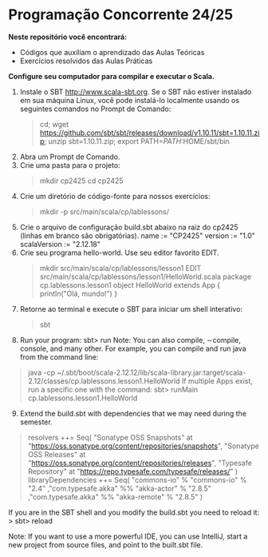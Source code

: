 # Programação Concorrente 24/25
**Neste repositório você encontrará:**
  - Códigos que auxiliam o aprendizado das Aulas Teóricas
  - Exercícios resolvidos das Aulas Práticas

**Configure seu computador para compilar e executar o Scala.**
1. Instale o SBT http://www.scala-sbt.org.
  Se o SBT não estiver instalado em sua máquina Linux, você pode instalá-lo localmente usando os seguintes comandos no
  Prompt de Comando:
    > cd; wget https://github.com/sbt/sbt/releases/download/v1.10.11/sbt=1.10.11.zip; unzip sbt=1.10.11.zip;
    export PATH=$PATH:$HOME/sbt/bin
2. Abra um Prompt de Comando.
3. Crie uma pasta para o projeto:
    > mkdir cp2425
    > cd cp2425
4. Crie um diretório de código-fonte para nossos exercícios:
    > mkdir -p src/main/scala/cp/lablessons/
5. Crie o arquivo de configuração build.sbt abaixo na raiz do cp2425 (linhas em branco são obrigatórias).
    name := "CP2425"
    version := "1.0"
    scalaVersion := "2.12.18"
6. Crie seu programa hello-world. Use seu editor favorito EDIT.
    > mkdir src/main/scala/cp/lablessons/lesson1
    > EDIT src/main/scala/cp/lablessons/lesson1/HelloWorld.scala
    package cp.lablessons.lesson1
    object HelloWorld extends App {
      println("Olá, mundo!")
    }
7. Retorne ao terminal e execute o SBT para iniciar um shell interativo:
    > sbt
8. Run your program:
    sbt> run
Note: You can also compile, ∼compile, console, and many other. For example, you can compile and run java from the command line:
>    java -cp ~/.sbt/boot/scala-2.12.12/lib/scala-library.jar:target/scala-2.12/classes/cp.lablessons.lesson1.HelloWorld
If multiple Apps exist, run a specific one with the command:
>    sbt> runMain cp.lablessons.lesson1.HelloWorld
9. Extend the build.sbt with dependencies that we may need during the semester.
>    resolvers ++= Seq(
>    "Sonatype OSS Snapshots" at
>    "https://oss.sonatype.org/content/repositories/snapshots",
>    "Sonatype OSS Releases" at
>    "https://oss.sonatype.org/content/repositories/releases",
>    "Typesafe Repository" at
>    "https://repo.typesafe.com/typesafe/releases/"
>    )
>    libraryDependencies ++= Seq(
>    "commons-io" % "commons-io" % "2.4"
>    ,"com.typesafe.akka" %% "akka-actor" % "2.8.5"
>    ,"com.typesafe.akka" %% "akka-remote" % "2.8.5"
>    )

If you are in the SBT shell and you modify the build.sbt you need to reload it:
    > sbt> reload

Note: If you want to use a more powerful IDE, you can use IntelliJ, start a new project from source files, and point to the built.sbt file. 
